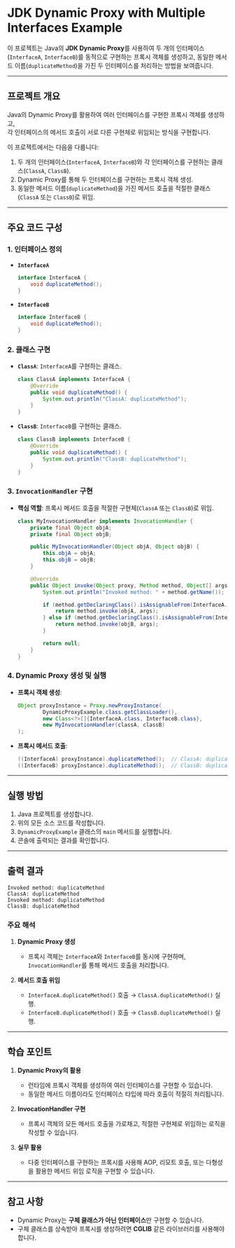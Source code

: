 # JDK Dynamic Proxy with Multiple Interfaces Example

이 프로젝트는 Java의 **JDK Dynamic Proxy**를 사용하여 두 개의 인터페이스(`InterfaceA`, `InterfaceB`)를 동적으로 구현하는 프록시 객체를 생성하고, 동일한 메서드 이름(`duplicateMethod`)을 가진 두 인터페이스를 처리하는 방법을 보여줍니다. 

---

## 프로젝트 개요

Java의 Dynamic Proxy를 활용하여 여러 인터페이스를 구현한 프록시 객체를 생성하고,  
각 인터페이스의 메서드 호출이 서로 다른 구현체로 위임되는 방식을 구현합니다.

이 프로젝트에서는 다음을 다룹니다:
1. 두 개의 인터페이스(`InterfaceA`, `InterfaceB`)와 각 인터페이스를 구현하는 클래스(`ClassA`, `ClassB`).
2. Dynamic Proxy를 통해 두 인터페이스를 구현하는 프록시 객체 생성.
3. 동일한 메서드 이름(`duplicateMethod`)을 가진 메서드 호출을 적절한 클래스(`ClassA` 또는 `ClassB`)로 위임.

---

## 주요 코드 구성

### 1. 인터페이스 정의
- **`InterfaceA`**
  ```java
  interface InterfaceA {
      void duplicateMethod();
  }
  ```

- **`InterfaceB`**
  ```java
  interface InterfaceB {
      void duplicateMethod();
  }
  ```

### 2. 클래스 구현
- **`ClassA`**: `InterfaceA`를 구현하는 클래스.
  ```java
  class ClassA implements InterfaceA {
      @Override
      public void duplicateMethod() {
          System.out.println("ClassA: duplicateMethod");
      }
  }
  ```

- **`ClassB`**: `InterfaceB`를 구현하는 클래스.
  ```java
  class ClassB implements InterfaceB {
      @Override
      public void duplicateMethod() {
          System.out.println("ClassB: duplicateMethod");
      }
  }
  ```

### 3. `InvocationHandler` 구현
- **핵심 역할**: 프록시 메서드 호출을 적절한 구현체(`ClassA` 또는 `ClassB`)로 위임.
  ```java
  class MyInvocationHandler implements InvocationHandler {
      private final Object objA;
      private final Object objB;

      public MyInvocationHandler(Object objA, Object objB) {
          this.objA = objA;
          this.objB = objB;
      }

      @Override
      public Object invoke(Object proxy, Method method, Object[] args) throws Throwable {
          System.out.println("Invoked method: " + method.getName());

          if (method.getDeclaringClass().isAssignableFrom(InterfaceA.class)) {
              return method.invoke(objA, args);
          } else if (method.getDeclaringClass().isAssignableFrom(InterfaceB.class)) {
              return method.invoke(objB, args);
          }

          return null;
      }
  }
  ```

### 4. Dynamic Proxy 생성 및 실행
- **프록시 객체 생성**:
  ```java
  Object proxyInstance = Proxy.newProxyInstance(
          DynamicProxyExample.class.getClassLoader(),
          new Class<?>[]{InterfaceA.class, InterfaceB.class},
          new MyInvocationHandler(classA, classB)
  );
  ```

- **프록시 메서드 호출**:
  ```java
  ((InterfaceA) proxyInstance).duplicateMethod();  // ClassA: duplicateMethod 출력
  ((InterfaceB) proxyInstance).duplicateMethod();  // ClassB: duplicateMethod 출력
  ```

---

## 실행 방법

1. Java 프로젝트를 생성합니다.
2. 위의 모든 소스 코드를 작성합니다.
3. `DynamicProxyExample` 클래스의 `main` 메서드를 실행합니다.
4. 콘솔에 출력되는 결과를 확인합니다.

---

## 출력 결과

```plaintext
Invoked method: duplicateMethod
ClassA: duplicateMethod
Invoked method: duplicateMethod
ClassB: duplicateMethod
```

### 주요 해석

1. **Dynamic Proxy 생성**
   - 프록시 객체는 `InterfaceA`와 `InterfaceB`를 동시에 구현하며, `InvocationHandler`를 통해 메서드 호출을 처리합니다.

2. **메서드 호출 위임**
   - `InterfaceA.duplicateMethod()` 호출 → `ClassA.duplicateMethod()` 실행.
   - `InterfaceB.duplicateMethod()` 호출 → `ClassB.duplicateMethod()` 실행.

---

## 학습 포인트

1. **Dynamic Proxy의 활용**
   - 런타임에 프록시 객체를 생성하여 여러 인터페이스를 구현할 수 있습니다.
   - 동일한 메서드 이름이라도 인터페이스 타입에 따라 호출이 적절히 처리됩니다.

2. **InvocationHandler 구현**
   - 프록시 객체의 모든 메서드 호출을 가로채고, 적절한 구현체로 위임하는 로직을 작성할 수 있습니다.

3. **실무 활용**
   - 다중 인터페이스를 구현하는 프록시를 사용해 AOP, 리모트 호출, 또는 다형성을 활용한 메서드 위임 로직을 구현할 수 있습니다.

---

## 참고 사항

- Dynamic Proxy는 **구체 클래스가 아닌 인터페이스**만 구현할 수 있습니다.
- 구체 클래스를 상속받아 프록시를 생성하려면 **CGLIB** 같은 라이브러리를 사용해야 합니다.
```
